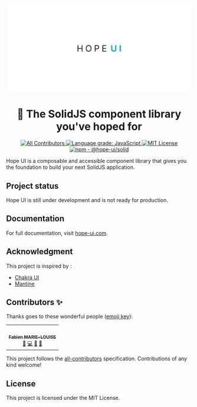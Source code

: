 <p align="center">
  <a href="https://hope-ui.com">
    <img
      alt="Hope UI | The SolidJS component library you've hoped for."
      src="./assets/banner.jpg" 
    />
  </a>
</p>

<h1 align="center">🤞 The SolidJS component library you've hoped for</h1>

<p align="center">
  <a href="#contributors-">
    <img alt="All Contributors" src="https://img.shields.io/badge/all_contributors-1-orange.svg?style=flat-square"/>
  </a>
  <a href="https://lgtm.com/projects/g/fabien-ml/hope-ui/context:javascript">
    <img alt="Language grade: JavaScript" src="https://img.shields.io/lgtm/grade/javascript/g/fabien-ml/hope-ui.svg?logo=lgtm&logoWidth=18"/>
  </a>
  <a href="LICENSE.md">
    <img alt="MIT License" src="https://badgen.net/github/license/fabien-ml/hope-ui"/>
  </a>
  <a href="https://www.npmjs.com/package/@hope-ui/solid">
    <img alt="npm - @hope-ui/solid" src="https://badgen.net/npm/v/@hope-ui/solid"/>
  </a>
</p>

Hope UI is a composable and accessible component library that gives you the foundation to build your next SolidJS application.

## Project status

Hope UI is still under development and is not ready for production.

## Documentation

For full documentation, visit [hope-ui.com](https://hope-ui.com/).

## Acknowledgment

This project is inspired by :

- [Chakra UI](https://chakra-ui.com/)
- [Mantine](https://mantine.dev/)

## Contributors ✨

Thanks goes to these wonderful people ([emoji key](https://allcontributors.org/docs/en/emoji-key)):

<!-- ALL-CONTRIBUTORS-LIST:START - Do not remove or modify this section -->
<!-- prettier-ignore-start -->
<!-- markdownlint-disable -->
<table>
  <tr>
    <td align="center"><a href="https://github.com/fabien-ml"><img src="https://avatars.githubusercontent.com/u/2832351?v=4?s=100" width="100px;" alt=""/><br /><sub><b>Fabien MARIE-LOUISE</b></sub></a><br /><a href="#design-fabien-ml" title="Design">🎨</a> <a href="https://github.com/fabien-ml/hope-ui/commits?author=fabien-ml" title="Code">💻</a> <a href="https://github.com/fabien-ml/hope-ui/commits?author=fabien-ml" title="Documentation">📖</a> <a href="#maintenance-fabien-ml" title="Maintenance">🚧</a></td>
  </tr>
</table>

<!-- markdownlint-restore -->
<!-- prettier-ignore-end -->

<!-- ALL-CONTRIBUTORS-LIST:END -->

This project follows the [all-contributors](https://github.com/all-contributors/all-contributors) specification. Contributions of any kind welcome!

## License

This project is licensed under the MIT License.
